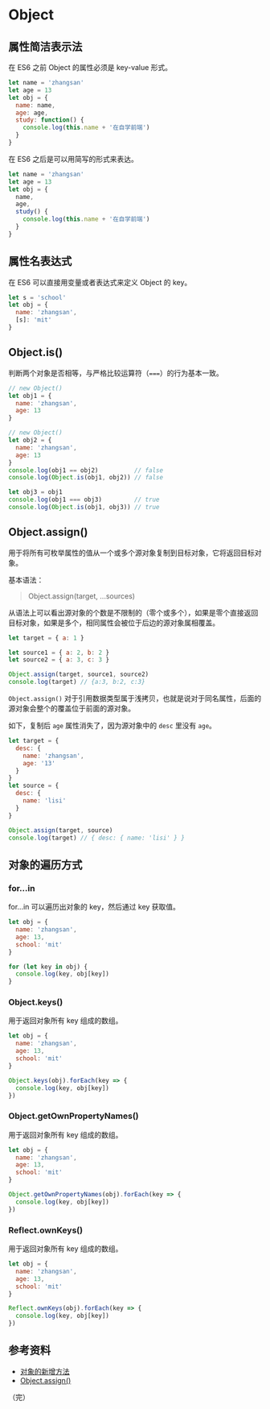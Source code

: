 # Object

## 属性简洁表示法

在 ES6 之前 Object 的属性必须是 key-value 形式。

```javascript
let name = 'zhangsan'
let age = 13
let obj = {
  name: name,
  age: age,
  study: function() {
    console.log(this.name + '在自学前端')
  }
}
```

在 ES6 之后是可以用简写的形式来表达。

```javascript
let name = 'zhangsan'
let age = 13
let obj = {
  name,
  age,
  study() {
    console.log(this.name + '在自学前端')
  }
}
```

## 属性名表达式

在 ES6 可以直接用变量或者表达式来定义 Object 的 key。

```javascript
let s = 'school'
let obj = {
  name: 'zhangsan',
  [s]: 'mit'
}
```

## Object.is()

判断两个对象是否相等，与严格比较运算符（`===`）的行为基本一致。

```javascript
// new Object()
let obj1 = {
  name: 'zhangsan',
  age: 13
}

// new Object()
let obj2 = {
  name: 'zhangsan',
  age: 13
}
console.log(obj1 == obj2)          // false
console.log(Object.is(obj1, obj2)) // false

let obj3 = obj1
console.log(obj1 === obj3)         // true
console.log(Object.is(obj1, obj3)) // true
```

## Object.assign()

用于将所有可枚举属性的值从一个或多个源对象复制到目标对象，它将返回目标对象。

基本语法：

> Object.assign(target, ...sources)

从语法上可以看出源对象的个数是不限制的（零个或多个），如果是零个直接返回目标对象，如果是多个，相同属性会被位于后边的源对象属相覆盖。

```javascript
let target = { a: 1 }

let source1 = { a: 2, b: 2 }
let source2 = { a: 3, c: 3 }

Object.assign(target, source1, source2)
console.log(target) // {a:3, b:2, c:3}
```

`Object.assign()` 对于引用数据类型属于浅拷贝，也就是说对于同名属性，后面的源对象会整个的覆盖位于前面的源对象。

如下，复制后 `age` 属性消失了，因为源对象中的 `desc` 里没有 `age`。

```javascript
let target = {
  desc: {
    name: 'zhangsan',
    age: '13'
  }
}
let source = {
  desc: {
    name: 'lisi'
  }
}

Object.assign(target, source)
console.log(target) // { desc: { name: 'lisi' } }
```

## 对象的遍历方式

### for...in

for...in 可以遍历出对象的 key，然后通过 key 获取值。

```javascript
let obj = {
  name: 'zhangsan',
  age: 13,
  school: 'mit'
}

for (let key in obj) {
  console.log(key, obj[key])
}
```

### Object.keys()

用于返回对象所有 key 组成的数组。

```javascript
let obj = {
  name: 'zhangsan',
  age: 13,
  school: 'mit'
}

Object.keys(obj).forEach(key => {
  console.log(key, obj[key])
})
```

### Object.getOwnPropertyNames()

用于返回对象所有 key 组成的数组。

```javascript
let obj = {
  name: 'zhangsan',
  age: 13,
  school: 'mit'
}

Object.getOwnPropertyNames(obj).forEach(key => {
  console.log(key, obj[key])
})
```

### Reflect.ownKeys()

用于返回对象所有 key 组成的数组。

```javascript
let obj = {
  name: 'zhangsan',
  age: 13,
  school: 'mit'
}

Reflect.ownKeys(obj).forEach(key => {
  console.log(key, obj[key])
})
```

## 参考资料

* [对象的新增方法](https://es6.ruanyifeng.com/#docs/object-methods)
* [Object.assign()](https://developer.mozilla.org/zh-CN/docs/Web/JavaScript/Reference/Global_Objects/Object/assign)

（完）
